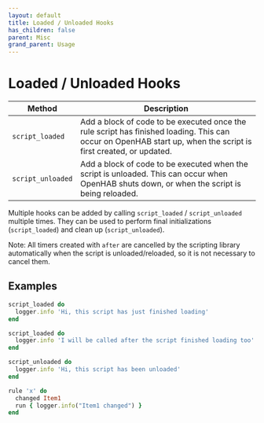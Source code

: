```yaml
---
layout: default
title: Loaded / Unloaded Hooks
has_children: false
parent: Misc
grand_parent: Usage
---
```


# Loaded / Unloaded Hooks

| Method            | Description                                                                                                                                                     |
| ----------------- | --------------------------------------------------------------------------------------------------------------------------------------------------------------- |
| `script_loaded`   | Add a block of code to be executed once the rule script has finished loading. This can occur on OpenHAB start up, when the script is first created, or updated. |
| `script_unloaded` | Add a block of code to be executed when the script is unloaded. This can occur when OpenHAB shuts down, or when the script is being reloaded.                   |

Multiple hooks can be added by calling `script_loaded` / `script_unloaded` multiple times. They can be used to perform final 
initializations (`script_loaded`) and clean up (`script_unloaded`).

Note: All timers created with `after` are cancelled by the scripting library automatically when the script is unloaded/reloaded, so it is not necessary to cancel them.

## Examples

```ruby
script_loaded do
  logger.info 'Hi, this script has just finished loading'
end

script_loaded do
  logger.info 'I will be called after the script finished loading too'
end

script_unloaded do
  logger.info 'Hi, this script has been unloaded'
end

rule 'x' do
  changed Item1
  run { logger.info("Item1 changed") }
end
```
